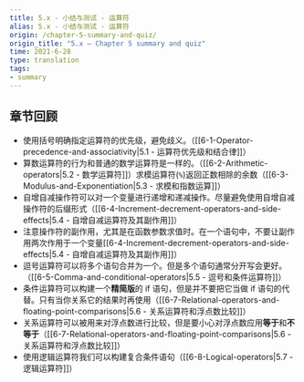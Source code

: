 ```yaml
---
title: 5.x - 小结与测试 - 运算符
alias: 5.x - 小结与测试 - 运算符
origin: /chapter-5-summary-and-quiz/
origin_title: "5.x — Chapter 5 summary and quiz"
time: 2021-6-28
type: translation
tags:
- summary
---
```



## 章节回顾

- 使用括号明确指定运算符的优先级，避免歧义。（[[6-1-Operator-precedence-and-associativity|5.1 - 运算符优先级和结合律]]）
- 算数运算符的行为和普通的数学运算符是一样的。（[[6-2-Arithmetic-operators|5.2 - 数学运算符]]）求模运算符(`%`)返回正数相除的余数（[[6-3-Modulus-and-Exponentiation|5.3 - 求模和指数运算]]）
- 自增自减操作符可以对一个变量进行递增和递减操作。尽量避免使用自增自减操作符的后缀形式（[[6-4-Increment-decrement-operators-and-side-effects|5.4 - 自增自减运算符及其副作用]]）
- 注意操作符的副作用，尤其是在函数参数求值时。在一个语句中，不要让副作用两次作用于一个变量[[6-4-Increment-decrement-operators-and-side-effects|5.4 - 自增自减运算符及其副作用]]）
- 逗号运算符可以将多个语句合并为一个。但是多个语句通常分开写会更好。（[[6-5-Comma-and-conditional-operators|5.5 - 逗号和条件运算符]]）
- 条件运算符可以构建一个**精简版**的 if 语句，但是并不要把它当做 if 语句的代替。只有当你关系它的结果时再使用（[[6-7-Relational-operators-and-floating-point-comparisons|5.6 - 关系运算符和浮点数比较]]）
- 关系运算符可以被用来对浮点数进行比较，但是要小心对浮点数应用**等于**和**不等于**（[[6-7-Relational-operators-and-floating-point-comparisons|5.6 - 关系运算符和浮点数比较]]）
- 使用逻辑运算符我们可以构建复合条件语句（[[6-8-Logical-operators|5.7 - 逻辑运算符]]）
